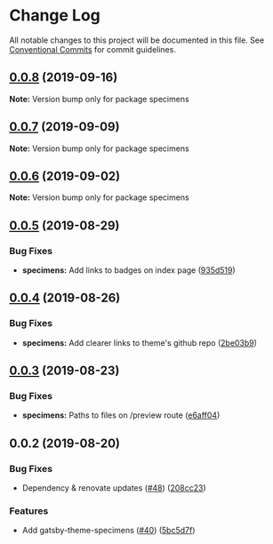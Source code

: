 # Change Log

All notable changes to this project will be documented in this file.
See [Conventional Commits](https://conventionalcommits.org) for commit guidelines.

## [0.0.8](https://github.com/LekoArts/gatsby-themes/compare/specimens@0.0.7...specimens@0.0.8) (2019-09-16)

**Note:** Version bump only for package specimens





## [0.0.7](https://github.com/LekoArts/gatsby-themes/compare/specimens@0.0.6...specimens@0.0.7) (2019-09-09)

**Note:** Version bump only for package specimens





## [0.0.6](https://github.com/LekoArts/gatsby-themes/compare/specimens@0.0.5...specimens@0.0.6) (2019-09-02)

**Note:** Version bump only for package specimens





## [0.0.5](https://github.com/LekoArts/gatsby-themes/compare/specimens@0.0.4...specimens@0.0.5) (2019-08-29)


### Bug Fixes

* **specimens:** Add links to badges on index page ([935d519](https://github.com/LekoArts/gatsby-themes/commit/935d519))





## [0.0.4](https://github.com/LekoArts/gatsby-themes/compare/specimens@0.0.3...specimens@0.0.4) (2019-08-26)


### Bug Fixes

* **specimens:** Add clearer links to theme's github repo ([2be03b9](https://github.com/LekoArts/gatsby-themes/commit/2be03b9))





## [0.0.3](https://github.com/LekoArts/gatsby-themes/compare/specimens@0.0.2...specimens@0.0.3) (2019-08-23)


### Bug Fixes

* **specimens:** Paths to files on /preview route ([e6aff04](https://github.com/LekoArts/gatsby-themes/commit/e6aff04))





## 0.0.2 (2019-08-20)


### Bug Fixes

* Dependency & renovate updates ([#48](https://github.com/LekoArts/gatsby-themes/issues/48)) ([208cc23](https://github.com/LekoArts/gatsby-themes/commit/208cc23))


### Features

* Add gatsby-theme-specimens ([#40](https://github.com/LekoArts/gatsby-themes/issues/40)) ([5bc5d7f](https://github.com/LekoArts/gatsby-themes/commit/5bc5d7f))
